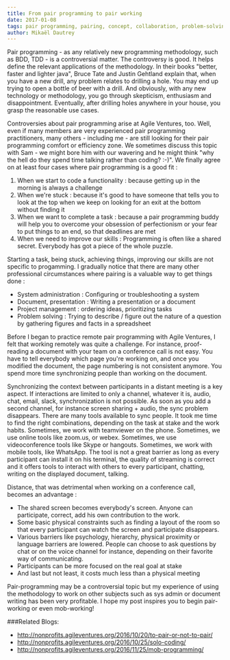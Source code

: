 ```yaml
---
title: From pair programming to pair working
date: 2017-01-08
tags: pair programming, pairing, concept, collaboration, problem-solving methodology
author: Mikaël Dautrey
---
```


Pair programming - as any relatively new programming methodology, such as BDD, TDD - is a controversial matter. The controversy is good. It helps define the relevant applications of the methodology. In their books "better, faster and lighter java", Bruce Tate and Justin Gehtland explain that, when you have a new drill, any problem relates to drilling a hole. You may end up trying to open a bottle of beer with a drill. And obviously, with any new technology or methodology, you go through skepticism, enthusiasm and disappointment.  Eventually, after drilling holes anywhere in your house, you grasp the reasonable use cases. 
 
Controversies about pair programming arise at Agile Ventures, too. Well, even if many members are very experienced pair programming practitioners, many others - including me - are still looking for their pair programming comfort or efficiency zone. We sometimes discuss this topic with Sam - we might bore him with our wavering and he might think "why the hell do they spend time talking rather than coding? :-)". We finally agree on at least four cases where pair programming is a good fit :

  1) When we start to code a functionality : because getting up in the morning is always a challenge  
  2) When we're stuck : because it's good to have someone that tells you to look at the top when we keep on looking for an exit at the bottom without finding it   
  3) When we want to complete a task :  because a pair programming buddy will help you to overcome your obsession of perfectionism or your fear to put things to an end, so that deadlines are met  
  4) When we need to improve our skills : Programming is often like a shared secret. Everybody has got a piece of the whole puzzle.  
  
Starting a task, being stuck, achieving things, improving our skills are not specific to progamming. I gradually notice that there are many other professional circumstances where pairing is a valuable way to get things done :

  - System administration : Configuring or troubleshooting a system
  - Document, presentation : Writing a presentation or a document
  - Project management : ordering ideas, prioritizing tasks
  - Problem solving : Trying to describe / figure out the nature of a question by gathering figures and facts in a spreadsheet
   
Before I began to practice remote pair programming with Agile Ventures, I felt that working remotely was quite a challenge. For instance, proof-reading 
a document with your team on a conference call is not easy. You have to tell everybody which page you're working on, and once you modified the document,
the page numbering is not consistent anymore. You spend more time synchronizing people than working on the document.
 
Synchronizing the context between participants in a distant meeting is a key aspect. If interactions are limited to only a channel, whatever it is, audio, chat, email, slack, synchronization is not possible. As soon as you add a second channel, for instance screen sharing + audio, the sync problem disappears. There are many tools available to sync people. It took me time to find the right combinations, depending on the task at stake and the work habits.  Sometimes, we work with teamviewer on the phone. Sometimes, we use online tools like zoom.us, or webex. Sometimes, we use videoconference tools  like Skype or hangouts. Sometimes, we work with mobile tools, like WhatsApp. The tool is not a great barrier as long as every participant can install it
on his terminal, the quality of streaming is correct and it offers tools to interact with others to every participant, chatting, writing on the displayed document, talking.

Distance, that was detrimental when working on a conference call, becomes an advantage :

  - The shared screen becomes everybody's screen. Anyone can participate, correct, add his own contribution to the work.
  - Some basic physical constraints such as finding a layout of the room so that every participant can watch the screen and participate disappears.
  - Various barriers like psychology, hierarchy, physical proximity or language barriers are lowered. People can choose to ask questions by chat or on the voice channel for instance, depending on their favorite way of communicating.
  - Participants can be more focused on the real goal at stake
  - And last but not least, it costs much less than a physical meeting

Pair-programming may be a controversial topic but my experience of using the methodology to work on other subjects such as sys admin or document writing has been very profitable. I hope my post inspires you to begin pair-working or even mob-working! 

###Related Blogs:

* http://nonprofits.agileventures.org/2016/10/20/to-pair-or-not-to-pair/
* http://nonprofits.agileventures.org/2016/10/25/solo-coding/
* http://nonprofits.agileventures.org/2016/11/25/mob-programming/
